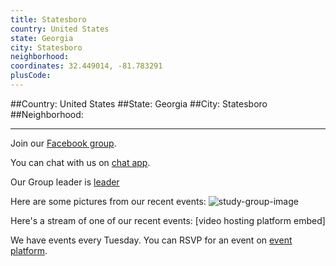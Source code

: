 ```yaml
---
title: Statesboro
country: United States
state: Georgia
city: Statesboro
neighborhood: 
coordinates: 32.449014, -81.783291
plusCode:
---
```


##Country: United States
##State: Georgia
##City: Statesboro
##Neighborhood: 
*****
Join our [Facebook group](https://www.facebook.com/groups/free.code.camp.statesboro).

You can chat with us on [chat app]().

Our Group leader is [leader]()

Here are some pictures from our recent events:
![study-group-image]()

Here's a stream of one of our recent events:
[video hosting platform embed]

We have events every Tuesday. You can RSVP for an event on [event platform]().
